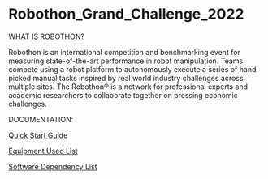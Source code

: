 # Robothon_Grand_Challenge_2022

WHAT IS ROBOTHON?

  Robothon is an international competition and benchmarking event for measuring state-of-the-art performance in robot manipulation. Teams compete using a robot platform to autonomously execute a series of hand-picked manual tasks inspired by real world industry challenges across multiple sites. The Robothon® is a network for professional experts and academic researchers to collaborate together on pressing economic challenges.



DOCUMENTATION:

[Quick Start Guide](https://drive.google.com/drive/folders/1paPVuRc2Pnds0aVcwwZPV5uXiFTofP2n?usp=sharing)

[Equipment Used List](https://drive.google.com/drive/folders/1paPVuRc2Pnds0aVcwwZPV5uXiFTofP2n?usp=sharing)

[Software Dependency List](https://drive.google.com/drive/folders/1paPVuRc2Pnds0aVcwwZPV5uXiFTofP2n?usp=sharing)

